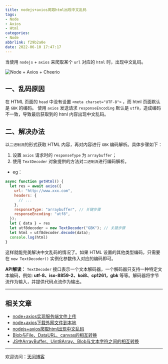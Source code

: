 ```yaml
---
title: nodejs+axios爬取html出现中文乱码
tags:
- Node
- Axios
- Html
categories:
- Node
abbrlink: f29b2a0e
date: 2022-06-10 17:47:17
---
```


当使用 `nodejs` + `axios` 来爬取某个 `url` 对应的 `html` 时，出现中文乱码。

![Node + Axios + Cheerio](https://tiven.cn/static/img/img-cheerio-01-MT5PpBQsl_YI16xUf1ijA.jpg)

<!-- more -->

## 一、乱码原因

在 HTML 页面的 `head` 中没有设置 `<meta charset="UTF-8">` ，而 html 页面默认是 `GBK` 的编码。
使用 `axios` 发送请求 `responseEncoding` 默认是 `utf8`，造成编码不一致，导致最后获取到的 html 内容出现中文乱码。

## 二、解决办法

以`二进制流`的形式获取 HTML 内容，再对内容进行 `GBK` 编码解析。具体步骤如下：

1. 设置 `axios` 请求时的 `responseType` 为 `arraybuffer`；
2. 使用 `TextDecoder` 对象提供的方法对`二进制流`进行编码解析。

* eg：

```js
async function getHtml() {
  let res = await axios({
    url: "http://www.xxx.com",
    headers: {
      // ...
    },
    responseType: "arraybuffer", // 关键步骤
    responseEncoding: "utf8",
  });
  let { data } = res
  let utf8decoder = new TextDecoder("GBK"); // 关键步骤
  let html = utf8decoder.decode(data);
  console.log(html)
}
```

这样就能完美解决中文乱码的情况了。如果 HTML 设置的其他类型编码，只需要在 `new TextDecoder()` 实例化参数传入对应的编码即可。

**API解读：** `TextDecoder` 接口表示一个文本解码器，一个解码器只支持一种特定文本编码，例如: **utf-8、iso-8859-2、koi8、cp1261，gbk** 等等。解码器将字节流作为输入，并提供代码点流作为输出。

---

## 相关文章

* [node+axios实现服务端文件上传](https://tiven.cn/p/c25ecc37/ "node+axios实现服务端文件上传 | 天问博客")
* [node+axios下载外网文件到本地](https://tiven.cn/p/9b735250/ "node+axios下载外网文件到本地 | 天问博客")
* [nodejs+axios爬取html出现中文乱码](https://tiven.cn/p/f29b2a0e/ "nodejs+axios爬取html出现中文乱码 | 天问博客")
* [Blob与File、DataURL、canvas的相互转换](https://tiven.cn/p/289c2beb/ "Blob与File、DataURL、canvas的相互转换 | 天问博客")
* [JS中ArrayBuffer、Uint8Array、Blob与文本字符之间的相互转换](https://tiven.cn/p/cfd370d0/ "JS中ArrayBuffer、Uint8Array、Blob与文本字符之间的相互转换 | 天问博客")

---

欢迎访问：[天问博客](https://tiven.cn/p/f29b2a0e/ "天问博客")

